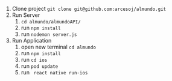 1. Clone project `git clone git@github.com:arcesoj/almundo.git`
2. Run Server 
    1. `cd almundo/almundoAPI/`
    2. run `npm install`
    3. run `nodemon server.js`
3. Run Application
    1. open new terminal `cd almundo`
    2. run `npm install`
    3. run `cd ios`
    4. run `pod update`
    5. run ` react native run-ios`